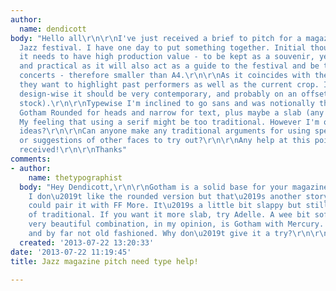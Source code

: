 ```yaml
---
author:
  name: dendicott
body: "Hello all\r\n\r\nI've just received a brief to pitch for a magazine about a
  Jazz festival. I have one day to put something together. Initial thoughts are that
  it needs to have high production value - to be kept as a souvenir, yet portable
  and practical as it will also act as a guide to the festival and be taken away post
  concerts - therefore smaller than A4.\r\n\r\nAs it coincides with the 21st anniversary
  they want to highlight past performers as well as the current crop. I'm thinking
  design-wise it should be very contemporary, and probably on an offset (uncoated
  stock).\r\n\r\nTypewise I'm inclined to go sans and was notionally thinking of using
  Gotham Rounded for heads and narrow for text, plus maybe a slab (any suggestions?).
  My feeling that using a serif might be too traditional. However I'm open to any
  ideas?\r\n\r\nCan anyone make any traditional arguments for using specific type
  or suggestions of other faces to try out?\r\n\r\nAny help at this point gratefully
  received!\r\n\r\nThanks"
comments:
- author:
    name: thetypographist
  body: "Hey Dendicott,\r\n\r\nGotham is a solid base for your magazine, personal
    I don\u2019t like the rounded version but that\u2019s another story.\r\n\r\n You
    could pair it with FF More. It\u2019s a little bit slappy but still some kind
    of traditional. If you want it more slab, try Adelle. A wee bit softer is FF Tisa.\r\n\r\nA
    very beautiful combination, in my opinion, is Gotham with Mercury. It looks timeless
    and by far not old fashioned. Why don\u2019t give it a try?\r\n\r\nRegards,\r\nFlorian"
  created: '2013-07-22 13:20:33'
date: '2013-07-22 11:19:45'
title: Jazz magazine pitch need type help!

---
```

